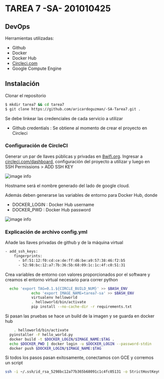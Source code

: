 # TAREA 7 -SA- 201010425
## DevOps
Herramientas utilizadas:
  - Github
  - Docker
  - Docker Hub
  - [Circleci.com](https://circleci.com/)
  - Google Compute Engine
## Instalación

Clonar el repositorio
```sh
$ mkdir tarea7 && cd tarea7
$ git clone https://github.com/aricardoguzman/-SA-Tarea7.git .
```
Se debe linkear las credenciales de cada servicio a utilizar
  - Github credentials : Se obtiene al momento de crear el proyecto en Circleci

### Configuración de CircleCI

Generar un par de llaves públicas y privadas en [8wifi.org](https://8gwifi.org/sshfunctions.jsp). Ingresar a [circleci.com/dashboard](https://circleci.com/dashboard), configuración del proyecto a utilizar y luego en SSH Permissions > ADD SSH KEY

![image info](~/Pictures/T7/img1.png)

Hostname será el nombre generado del lado de google cloud.

Además deben generarse las variables de entorno para Docker Hub, donde

  - DOCKER_LOGIN : Docker Hub username
  - DOCKER_PWD : Docker Hub password

![image info](~/Pictures/T7/img2.png)


### Explicación de archivo config.yml

Añade las llaves privadas de github y de la máquina virtual

```sh
- add_ssh_keys:
    fingerprints:
      - bf:51:12:f0:cd:ce:de:ff:d6:be:a9:57:38:46:f2:b5
      - 52:98:bc:12:a7:7b:36:5b:68:09:1c:1c:4f:c0:51:31
```

Crea variables de entorno con valores proporcionados por el software y creamos el entorno virtual necesario para correr python

```sh
  echo 'export TAG=0.1.${CIRCLE_BUILD_NUM}' >> $BASH_ENV
            echo 'export IMAGE_NAME=tarea7-sa' >> $BASH_ENV
            virtualenv helloworld
            . helloworld/bin/activate
            pip install --no-cache-dir -r requirements.txt
```
Si pasan las pruebas se hace un build de la imagen y se guarda en docker hub

```sh
    . helloworld/bin/activate
  pyinstaller -F hello_world.py
  docker build -t $DOCKER_LOGIN/$IMAGE_NAME:$TAG .
  echo $DOCKER_PWD | docker login -u $DOCKER_LOGIN --password-stdin
  docker push $DOCKER_LOGIN/$IMAGE_NAME:$TAG
```

Si todos los pasos pasan exitosamente, conectamos con GCE y corremos un script
```sh
ssh -i ~/.ssh/id_rsa_5298bc12a77b365b68091c1c4fc05131 -o StrictHostKeyChecking=no a.ricardoguzman@35.192.155.141 "/bin/bash ./deploy_app.sh $DOCKER_LOGIN/$IMAGE_NAME:$TAG"
```